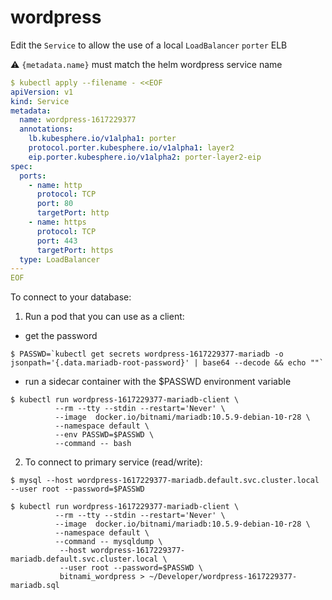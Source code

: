 

# wordpress

Edit the `Service` to allow the use of a local `LoadBalancer`  `porter` ELB

:warning: `{metadata.name}` must match the helm wordpress service name

```yaml
$ kubectl apply --filename - <<EOF
apiVersion: v1
kind: Service
metadata:
  name: wordpress-1617229377
  annotations:
    lb.kubesphere.io/v1alpha1: porter
    protocol.porter.kubesphere.io/v1alpha1: layer2
    eip.porter.kubesphere.io/v1alpha2: porter-layer2-eip
spec:
  ports:
    - name: http
      protocol: TCP
      port: 80
      targetPort: http
    - name: https
      protocol: TCP
      port: 443
      targetPort: https
  type: LoadBalancer
---
EOF
```

To connect to your database:

  1. Run a pod that you can use as a client:


* get the password

```
$ PASSWD=`kubectl get secrets wordpress-1617229377-mariadb -o jsonpath='{.data.mariadb-root-password}' | base64 --decode && echo ""`
```

* run a sidecar container with the $PASSWD environment variable

```
$ kubectl run wordpress-1617229377-mariadb-client \
          --rm --tty --stdin --restart='Never' \
          --image  docker.io/bitnami/mariadb:10.5.9-debian-10-r28 \
          --namespace default \
          --env PASSWD=$PASSWD \
          --command -- bash
```

  2. To connect to primary service (read/write):

```
$ mysql --host wordpress-1617229377-mariadb.default.svc.cluster.local --user root --password=$PASSWD
```

```
$ kubectl run wordpress-1617229377-mariadb-client \
          --rm --tty --stdin --restart='Never' \
          --image  docker.io/bitnami/mariadb:10.5.9-debian-10-r28 \
          --namespace default \
          --command -- mysqldump \
           --host wordpress-1617229377-mariadb.default.svc.cluster.local \
           --user root --password=$PASSWD \
           bitnami_wordpress > ~/Developer/wordpress-1617229377-mariadb.sql
```
